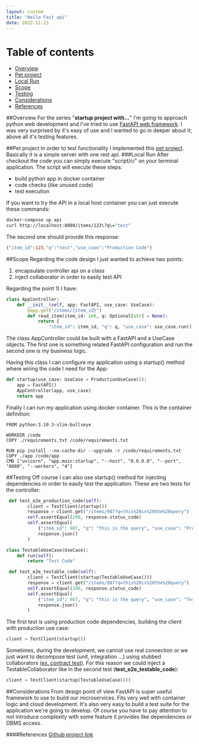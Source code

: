 ```yaml
---
layout: custom
title: "Hello Fast api"
date: 2022-11-23
---
```

# Table of contents
* [Overview](#1)
* [Pet project](#2)
* [Local Run](#3)
* [Scope](#4)
* [Testing](#5)
* [Considerations](#6)
* [References](#7)

##Overview <a name="1">
For the series "**startup project with...**" I'm going to approach python web development and I've tried to use [FastAPI web framework](https://fastapi.tiangolo.com/). I was very surprised by it's easy of use and I wanted to go in deeper about it; above all it's testing features.

##Pet project <a name="2">
In order to test functionality I implemented this [pet project](https://github.com/sabatinim/fast_api_hello_world). Basically it is a simple server with one rest api.
###Local Run <a name="3">
After checkout the code you can simply execute "script/ci" on your terminal application. The script will execute these steps:
- build python app in docker container
- code checks (like unused code)
- test execution

If you want to try the API in a local host container you can just execute these commands:
```bash
docker-compose up api  
curl http://localhost:8080/items/123\?q\="test"
```
The second one should provide this response:
```bash
{"item_id":123,"q":"test","use_case":"Production Code"}
```
##Scope <a name="4">
Regarding the code design I just wanted to achieve two points:
1. encapsulate controller api on a class
2. inject collaborator in order to easily test API

Regarding the point 1) I have:
```python
class AppController:
    def __init__(self, app: FastAPI, use_case: UseCase):
        @app.get("/items/{item_id}")
        def read_item(item_id: int, q: Optional[str] = None):
            return {
                "item_id": item_id, "q": q, "use_case": use_case.run()
``` 
The class AppController could be built with a FastAPI and a UseCase objects.
The first one is something related FastAPI configuration and run the second one is my business logic.

Having this class I can configure my application using a startup() method where wiring the code I need for the App:
```python
def startup(use_case: UseCase = ProductionUseCase()):
    app = FastAPI()
    AppController(app, use_case)
    return app
```
Finally I can run my application using docker container. This is the container definition:
```docker
FROM python:3.10.3-slim-bullseye

WORKDIR /code
COPY ./requirements.txt /code/requirements.txt

RUN pip install --no-cache-dir --upgrade -r /code/requirements.txt
COPY ./app /code/app
CMD ["uvicorn", "app.main:startup", "--host", "0.0.0.0", "--port", "8080", "--workers", "4"]
```
##Testing <a name="5">
Off course I can also use startup() method for injecting dependencies in order to easily test the application.
These are two tests for the controller:

```python
 def test_e2e_production_code(self):
        client = TestClient(startup())
        response = client.get("/items/987?q=this%20is%20the%20query")
        self.assertEqual(200, response.status_code)
        self.assertEqual(
            {"item_id": 987, "q": "this is the query", "use_case": "Production Code"},
            response.json()
        )

class TestableUseCase(UseCase):
    def run(self):
        return "Test Code"

 def test_e2e_testable_code(self):
        client = TestClient(startup(TestableUseCase()))
        response = client.get("/items/987?q=this%20is%20the%20query")
        self.assertEqual(200, response.status_code)
        self.assertEqual(
            {"item_id": 987, "q": "this is the query", "use_case": "Test Code"},
            response.json()
        )
``` 
The first test is using production code dependencies, building the client with production use case:
```python
client = TestClient(startup())
```
Sometimes, during the development, we cannot use real connection or we just want to decompose test (unit, integration ...) using stubbed collaborators [(ex. contract test)](https://dev.to/ticinoswcraft/tests-infrastructure-1gko).
For this reason we could inject a TestableCollaborator like in the second test (**test_e2e_testable_code**):
```python
client = TestClient(startup(TestableUseCase()))
```
##Considerations <a name="6">
From design point of view FastAPI is super useful framework to use to build our microservices. Fits very well with container logic and cloud development. It's also very easy to build a test suite for the application we're going to develop.
Of course you have to pay attention to not introduce complexity with some feature it provides like dependencies or DBMS access.

####References <a name="7">
[Github project link](https://github.com/sabatinim/fast_api_hello_world)